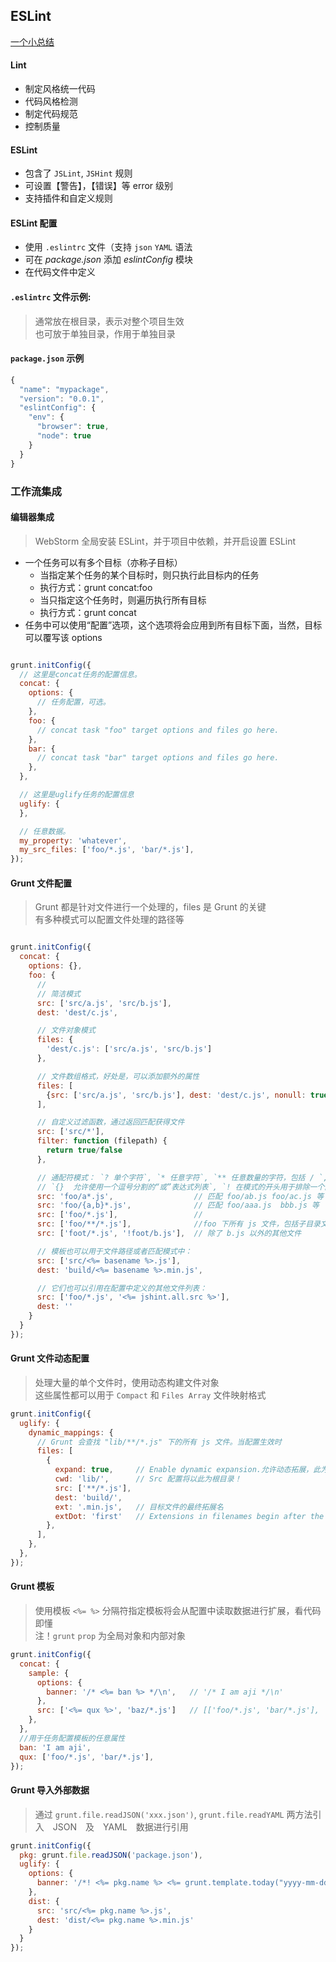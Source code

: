## ESLint
[一个小总结](https://csspod.com/getting-started-with-eslint/?utm_source=tuicool&utm_medium=referral)

#### Lint
* 制定风格统一代码
* 代码风格检测
* 制定代码规范
* 控制质量

#### ESLint
* 包含了 `JSLint`, `JSHint` 规则
* 可设置【警告】，【错误】等 error 级别
* 支持插件和自定义规则

#### ESLint 配置
* 使用 `.eslintrc` 文件（支持 `json` `YAML` 语法
* 可在 *package.json* 添加 *eslintConfig* 模块
* 在代码文件中定义

#### `.eslintrc` 文件示例:
> 通常放在根目录，表示对整个项目生效<br>
> 也可放于单独目录，作用于单独目录

#### `package.json` 示例
```js
{
  "name": "mypackage",
  "version": "0.0.1",
  "eslintConfig": {
    "env": {
      "browser": true,
      "node": true
    }
  }
}
```

### 工作流集成

#### 编辑器集成
> WebStorm 全局安装 ESLint，并于项目中依赖，并开启设置 ESLint




* 一个任务可以有多个目标（亦称子目标）
	*  当指定某个任务的某个目标时，则只执行此目标内的任务
	*  执行方式：grunt concat:foo
	*  当只指定这个任务时，则遍历执行所有目标
	*  执行方式：grunt concat
* 任务中可以使用“配置”选项，这个选项将会应用到所有目标下面，当然，目标可以覆写该 options

```js

grunt.initConfig({
  // 这里是concat任务的配置信息。
  concat: {
    options: {
      // 任务配置，可选。
    },
    foo: {
      // concat task "foo" target options and files go here.
    },
    bar: {
      // concat task "bar" target options and files go here.
    },
  },

  // 这里是uglify任务的配置信息
  uglify: {
  },

  // 任意数据。
  my_property: 'whatever',
  my_src_files: ['foo/*.js', 'bar/*.js'],
});
```

#### Grunt 文件配置
> Grunt 都是针对文件进行一个处理的，files 是 Grunt 的关键<br>
> 有多种模式可以配置文件处理的路径等

```js

grunt.initConfig({
  concat: {
    options: {},
    foo: {
      //
      // 简洁模式
      src: ['src/a.js', 'src/b.js'],
      dest: 'dest/c.js',

      // 文件对象模式
      files: {
        'dest/c.js': ['src/a.js', 'src/b.js']
      },

      // 文件数组格式，好处是，可以添加额外的属性
      files: [
        {src: ['src/a.js', 'src/b.js'], dest: 'dest/c.js', nonull: true, filter: 'isFile'}
      ],

      // 自定义过滤函数，通过返回匹配获得文件
      src: ['src/*'],
      filter: function (filepath) {
        return true/false
      },

      // 通配符模式： `? 单个字符`, `* 任意字符`, `** 任意数量的字符，包括 / `,
      // `{}  允许使用一个逗号分割的“或”表达式列表`, `! 在模式的开头用于排除一个匹配模式所匹配的任何文件`
      src: 'foo/a*.js',                  // 匹配 foo/ab.js foo/ac.js 等
      src: 'foo/{a,b}*.js',              // 匹配 foo/aaa.js  bbb.js 等
      src: ['foo/*.js'],                 //
      src: ['foo/**/*.js'],              //foo 下所有 js 文件，包括子目录文件
      src: ['foot/*.js', '!foot/b.js'],  // 除了 b.js 以外的其他文件

      // 模板也可以用于文件路径或者匹配模式中：
      src: ['src/<%= basename %>.js'],
      dest: 'build/<%= basename %>.min.js',

      // 它们也可以引用在配置中定义的其他文件列表：
      src: ['foo/*.js', '<%= jshint.all.src %>'],
      dest: ''
    }
  }
});
```

#### Grunt 文件动态配置
> 处理大量的单个文件时，使用动态构建文件对象 <br>
> 这些属性都可以用于 `Compact` 和 `Files Array` 文件映射格式

```js
grunt.initConfig({
  uglify: {
    dynamic_mappings: {
      // Grunt 会查找 "lib/**/*.js" 下的所有 js 文件。当配置生效时
      files: [
        {
          expand: true,     // Enable dynamic expansion.允许动态拓展，此为必须
          cwd: 'lib/',      // Src 配置将以此为根目录！
          src: ['**/*.js'],
          dest: 'build/',
          ext: '.min.js',   // 目标文件的最终拓展名
          extDot: 'first'   // Extensions in filenames begin after the first dot
        },
      ],
    },
  },
});
```

#### Grunt 模板
> 使用模板 `<%= %>` 分隔符指定模板将会从配置中读取数据进行扩展，看代码即懂<br>
> 注！`grunt` `prop` 为全局对象和内部对象

```js
grunt.initConfig({
  concat: {
    sample: {
      options: {
        banner: '/* <%= ban %> */\n',   // '/* I am aji */\n'
      },
      src: ['<%= qux %>', 'baz/*.js']   // [['foo/*.js', 'bar/*.js'], 'baz/*.js']
    },
  },
  //用于任务配置模板的任意属性
  ban: 'I am aji',
  qux: ['foo/*.js', 'bar/*.js'],
});
```

#### Grunt 导入外部数据
> 通过 `grunt.file.readJSON('xxx.json')`, `grunt.file.readYAML` 两方法引入　JSON　及　YAML　数据进行引用　

```js
grunt.initConfig({
  pkg: grunt.file.readJSON('package.json'),
  uglify: {
    options: {
      banner: '/*! <%= pkg.name %> <%= grunt.template.today("yyyy-mm-dd") %> */\n'
    },
    dist: {
      src: 'src/<%= pkg.name %>.js',
      dest: 'dist/<%= pkg.name %>.min.js'
    }
  }
});
```

